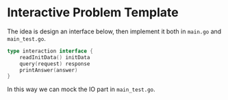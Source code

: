 # Interactive Problem Template

The idea is design an interface below, then implement it both in `main.go` and `main_test.go`.

```go
type interaction interface {
	readInitData() initData
	query(request) response
	printAnswer(answer)
}
``` 

In this way we can mock the IO part in `main_test.go`.
